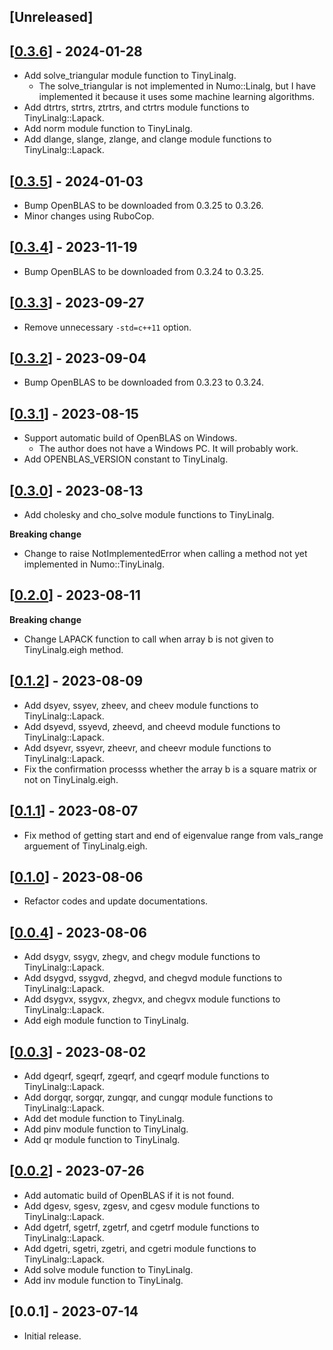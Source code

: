 ## [Unreleased]
## [[0.3.6](https://github.com/yoshoku/numo-tiny_linalg/compare/v0.3.5...v0.3.6)] - 2024-01-28

- Add solve_triangular module function to TinyLinalg.
  - The solve_triangular is not implemented in Numo::Linalg, but I have implemented it because it uses some machine learning algorithms.
- Add dtrtrs, strtrs, ztrtrs, and ctrtrs module functions to TinyLinalg::Lapack.
- Add norm module function to TinyLinalg.
- Add dlange, slange, zlange, and clange module functions to TinyLinalg::Lapack.

## [[0.3.5](https://github.com/yoshoku/numo-tiny_linalg/compare/v0.3.4...v0.3.5)] - 2024-01-03
- Bump OpenBLAS to be downloaded from 0.3.25 to 0.3.26.
- Minor changes using RuboCop.

## [[0.3.4](https://github.com/yoshoku/numo-tiny_linalg/compare/v0.3.3...v0.3.4)] - 2023-11-19
- Bump OpenBLAS to be downloaded from 0.3.24 to 0.3.25.

## [[0.3.3](https://github.com/yoshoku/numo-tiny_linalg/compare/v0.3.2...v0.3.3)] - 2023-09-27
- Remove unnecessary `-std=c++11` option.

## [[0.3.2](https://github.com/yoshoku/numo-tiny_linalg/compare/v0.3.1...v0.3.2)] - 2023-09-04
- Bump OpenBLAS to be downloaded from 0.3.23 to 0.3.24.

## [[0.3.1](https://github.com/yoshoku/numo-tiny_linalg/compare/v0.3.0...v0.3.1)] - 2023-08-15
- Support automatic build of OpenBLAS on Windows.
  - The author does not have a Windows PC. It will probably work.
- Add OPENBLAS_VERSION constant to TinyLinalg.

## [[0.3.0](https://github.com/yoshoku/numo-tiny_linalg/compare/v0.2.0...v0.3.0)] - 2023-08-13
- Add cholesky and cho_solve module functions to TinyLinalg.

**Breaking change**
- Change to raise NotImplementedError when calling a method not yet implemented in Numo::TinyLinalg.

## [[0.2.0](https://github.com/yoshoku/numo-tiny_linalg/compare/v0.1.2...v0.2.0)] - 2023-08-11
**Breaking change**
- Change LAPACK function to call when array b is not given to TinyLinalg.eigh method.

## [[0.1.2](https://github.com/yoshoku/numo-tiny_linalg/compare/v0.1.1...v0.1.2)] - 2023-08-09
- Add dsyev, ssyev, zheev, and cheev module functions to TinyLinalg::Lapack.
- Add dsyevd, ssyevd, zheevd, and cheevd module functions to TinyLinalg::Lapack.
- Add dsyevr, ssyevr, zheevr, and cheevr module functions to TinyLinalg::Lapack.
- Fix the confirmation processs whether the array b is a square matrix or not on TinyLinalg.eigh.

## [[0.1.1](https://github.com/yoshoku/numo-tiny_linalg/compare/v0.1.0...v0.1.1)] - 2023-08-07
- Fix method of getting start and end of eigenvalue range from vals_range arguement of TinyLinalg.eigh.

## [[0.1.0](https://github.com/yoshoku/numo-tiny_linalg/compare/v0.0.4...v0.1.0)] - 2023-08-06
- Refactor codes and update documentations.

## [[0.0.4](https://github.com/yoshoku/numo-tiny_linalg/compare/v0.0.3...v0.0.4)] - 2023-08-06
- Add dsygv, ssygv, zhegv, and chegv module functions to TinyLinalg::Lapack.
- Add dsygvd, ssygvd, zhegvd, and chegvd module functions to TinyLinalg::Lapack.
- Add dsygvx, ssygvx, zhegvx, and chegvx module functions to TinyLinalg::Lapack.
- Add eigh module function to TinyLinalg.

## [[0.0.3](https://github.com/yoshoku/numo-tiny_linalg/compare/v0.0.2...v0.0.3)] - 2023-08-02
- Add dgeqrf, sgeqrf, zgeqrf, and cgeqrf module functions to TinyLinalg::Lapack.
- Add dorgqr, sorgqr, zungqr, and cungqr module functions to TinyLinalg::Lapack.
- Add det module function to TinyLinalg.
- Add pinv module function to TinyLinalg.
- Add qr module function to TinyLinalg.

## [[0.0.2](https://github.com/yoshoku/numo-tiny_linalg/compare/v0.0.1...v0.0.2)] - 2023-07-26
- Add automatic build of OpenBLAS if it is not found.
- Add dgesv, sgesv, zgesv, and cgesv module functions to TinyLinalg::Lapack.
- Add dgetrf, sgetrf, zgetrf, and cgetrf module functions to TinyLinalg::Lapack.
- Add dgetri, sgetri, zgetri, and cgetri module functions to TinyLinalg::Lapack.
- Add solve module function to TinyLinalg.
- Add inv module function to TinyLinalg.

## [0.0.1] - 2023-07-14
- Initial release.
